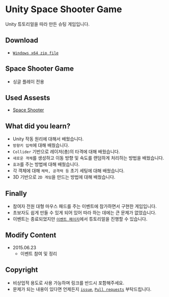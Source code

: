 # Unity Space Shooter Game

Unity 튜토리얼을 따라 만든 슈팅 게임입니다.

## Download

- [`Windows x64 zip file`](./x64/Space&#32;Shooter&#32;x64.zip?raw=true)

## Space Shooter Game

- 싱글 플레이 전용

## Used Assests

- [Space Shooter](https://assetstore.unity.com/packages/essentials/tutorial-projects/space-shooter-tutorial-legacy-13866)

## What did you learn?

- Unity 작동 원리에 대해서 배웠습니다.
- `방향키 입력`에 대해 배웠습니다.
- `Collider` 기반으로 레이저(총)의 타격에 대해 배웠습니다.
- `새로운 객체`를 생성하고 이동 방향 및 속도를 랜덤하게 처리하는 방법을 배웠습니다.
- `효과`를 주는 방법에 대해 배웠습니다.
- 각 객체에 대해 `체력, 공격력 등` 초기 세팅에 대해 배웠습니다.
- 3D 기반으로 `2D 게임`을 만드는 방법에 대해 배웠습니다.

## Finally

- 참여자 전원 대형 마우스 패드를 주는 이벤트에 참가하면서 구현한 게임입니다.
- 초보자도 쉽게 만들 수 있게 되어 있어 따라 하는 데에는 큰 문제가 없었습니다.
- 이벤트는 종료되었지만 [`이벤트 페이지`](http://www.unity3dkorea.com/event_free/tutorial.php)에서 튜토리얼을 진행할 수 있습니다.

## Modify Content

- 2015.06.23
  - 이벤트 참여 및 정리

## Copyright

- 비상업적 용도로 사용 가능하며 링크를 반드시 포함해주세요.
- 문제가 되는 내용이 있다면 언제든지 [`issue`](https://github.com/Sotaneum/Unity-Space-Shooter-Game/issues/new), [`Pull requests`](https://github.com/Sotaneum/Unity-Space-Shooter-Game/compare) 부탁드립니다.